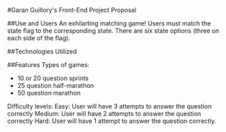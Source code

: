 #Garan Guillory's Front-End Project Proposal

##Use and Users
An exhilarting matching game!
Users must match the state flag to the corresponding state.
There are six state options (three on each side of the flag).

##Technologies Utilized

##Features
 Types of games:
   - 10 or 20 question sprints
   - 25 question half-marathon
   - 50 question marathon
 
 Difficulty levels:
  Easy: User will have 3 attempts to answer the question correctly
  Medium: User will have 2 attempts to answer the question correctly
  Hard: User will have 1 attempt to answer the question correctly.
 
 






